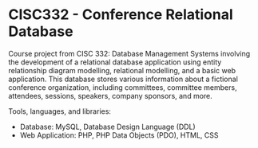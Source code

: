 # CISC332 - Conference Relational Database

Course project from CISC 332: Database Management Systems involving the development of a relational database application using entity relationship diagram modelling, relational modelling, and a basic web application. This database stores various information about a fictional conference organization, including committees, committee members, attendees, sessions, speakers, company sponsors, and more.

Tools, languages, and libraries:
- Database: MySQL, Database Design Language (DDL)
- Web Application: PHP, PHP Data Objects (PDO), HTML, CSS
